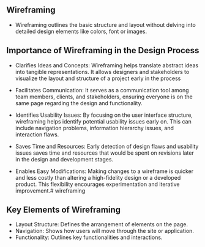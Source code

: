 ## Wireframing
- Wireframing outlines the basic structure and layout without delving into detailed design elements like colors, font or images.

## Importance of Wireframing in the Design Process
- Clarifies Ideas and Concepts: Wireframing helps translate abstract ideas into tangible representations. It allows designers and stakeholders to visualize the layout and structure of a project early in the process

- Facilitates Communication: It serves as a communication tool among team members, clients, and stakeholders, ensuring everyone is on the same page regarding the design and functionality.

- Identifies Usability Issues: By focusing on the user interface structure, wireframing helps identify potential usability issues early on. This can include navigation problems, information hierarchy issues, and interaction flaws.

- Saves Time and Resources: Early detection of design flaws and usability issues saves time and resources that would be spent on revisions later in the design and development stages.

- Enables Easy Modifications: Making changes to a wireframe is quicker and less costly than altering a high-fidelity design or a developed product. This flexibility encourages experimentation and iterative improvement.# wireframing

## Key Elements of Wireframing
- Layout Structure: Defines the arrangement of elements on the page.
- Navigation: Shows how users will move through the site or application.
- Functionality: Outlines key functionalities and interactions.
